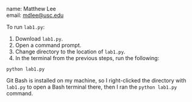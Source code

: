 name: Matthew Lee
<br>
email: mdlee@usc.edu

To run `lab1.py`:

1. Download `lab1.py`.
2. Open a command prompt.
3. Change directory to the location of `lab1.py`.
4. In the terminal from the previous steps, run the following:

```
python lab1.py
```

Git Bash is installed on my machine, so I right-clicked the directory with `lab1.py` to open a Bash terminal there, then I ran the `python lab1.py` command.
